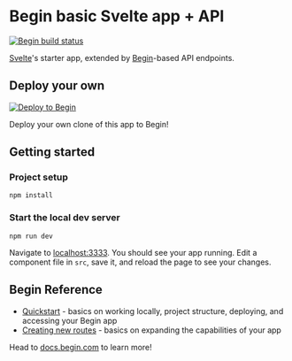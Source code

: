 # Begin basic Svelte app + API

[![Begin build status](https://buildstatus.begin.app/align-0s4/status.svg)](https://begin.com)

[Svelte](https://svelte.dev)'s starter app, extended by [Begin](https://begin.com)-based API endpoints.


## Deploy your own

[![Deploy to Begin](https://static.begin.com/deploy-to-begin.svg)](https://begin.com/apps/create?template=https://github.com/begin-examples/node-svelte)

Deploy your own clone of this app to Begin!


## Getting started

### Project setup
```
npm install
```


### Start the local dev server
```
npm run dev
```

Navigate to [localhost:3333](http://localhost:3333). You should see your app running. Edit a component file in `src`, save it, and reload the page to see your changes.


## Begin Reference
- [Quickstart](https://docs.begin.com/en/guides/quickstart/) - basics on working locally, project structure, deploying, and accessing your Begin app
- [Creating new routes](https://docs.begin.com/en/functions/creating-new-functions) - basics on expanding the capabilities of your app

Head to [docs.begin.com](https://docs.begin.com/) to learn more!
